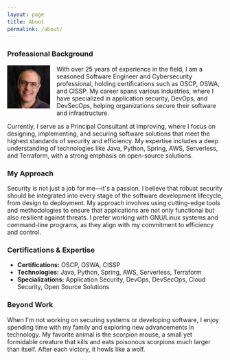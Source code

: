 ```yaml
---
layout: page
title: About
permalink: /about/
---
```


### Professional Background

<p style="float: left; margin: 0 15px 15px 0;">
  <img src="/assets/img/headshot-2018.png" alt="Patrick Double" width="100" />
</p>

With over 25 years of experience in the field, I am a seasoned Software Engineer and Cybersecurity professional, holding certifications such as OSCP, OSWA, and CISSP. My career spans various industries, where I have specialized in application security, DevOps, and DevSecOps, helping organizations secure their software and infrastructure.

Currently, I serve as a Principal Consultant at Improving, where I focus on designing, implementing, and securing software solutions that meet the highest standards of security and efficiency. My expertise includes a deep understanding of technologies like Java, Python, Spring, AWS, Serverless, and Terraform, with a strong emphasis on open-source solutions.

### My Approach

Security is not just a job for me—it's a passion. I believe that robust security should be integrated into every stage of the software development lifecycle, from design to deployment. My approach involves using cutting-edge tools and methodologies to ensure that applications are not only functional but also resilient against threats. I prefer working with GNU/Linux systems and command-line programs, as they align with my commitment to efficiency and control.

### Certifications & Expertise

- **Certifications:** OSCP, OSWA, CISSP
- **Technologies:** Java, Python, Spring, AWS, Serverless, Terraform
- **Specializations:** Application Security, DevOps, DevSecOps, Cloud Security, Open Source Solutions

### Beyond Work

When I'm not working on securing systems or developing software, I enjoy spending time with my family and exploring new advancements in technology. My favorite animal is the scorpion mouse, a small yet formidable creature that kills and eats poisonous scorpions much larger than itself. After each victory, it howls like a wolf.
